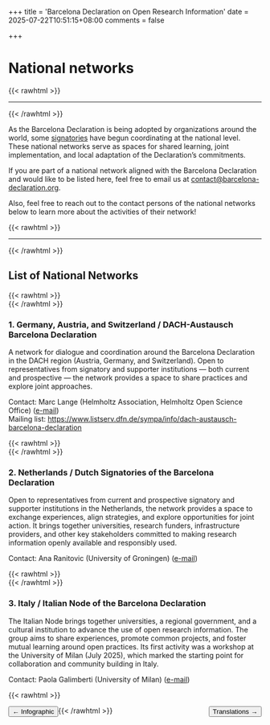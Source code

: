 +++
title = 'Barcelona Declaration on Open Research Information'
date = 2025-07-22T10:51:15+08:00
comments = false

+++

# National networks
{{< rawhtml >}}
<hr class="small">
{{< /rawhtml >}}

As the Barcelona Declaration is being adopted by organizations around the world, some [signatories](/signatories) have begun coordinating at the national level. These national networks serve as spaces for shared learning, joint implementation, and local adaptation of the Declaration’s commitments.

If you are part of a national network aligned with the Barcelona Declaration and would like to be listed here, feel free to email us at contact@barcelona-declaration.org.

Also, feel free to reach out to the contact persons of the national networks below to learn more about the activities of their network! 

{{< rawhtml >}}
<br>
<hr class="small">
{{< /rawhtml >}}

## List of National Networks  
{{< rawhtml >}}
<br>
{{< /rawhtml >}}

### 1. Germany, Austria, and Switzerland / DACH-Austausch Barcelona Declaration
  
A network for dialogue and coordination around the Barcelona Declaration in the DACH region (Austria, Germany, and Switzerland). Open to representatives from signatory and supporter institutions — both current and prospective — the network provides a space to share practices and explore joint approaches.  
  
Contact: Marc Lange (Helmholtz Association, Helmholtz Open Science Office) ([e-mail](mailto:marc.lange@os.helmholtz.de))  
Mailing list: https://www.listserv.dfn.de/sympa/info/dach-austausch-barcelona-declaration

{{< rawhtml >}}
<br>
{{< /rawhtml >}}

### 2. Netherlands / Dutch Signatories of the Barcelona Declaration

Open to representatives from current and prospective signatory and supporter institutions in the Netherlands, the network provides a space to exchange experiences, align strategies, and explore opportunities for joint action. It brings together universities, research funders, infrastructure providers, and other key stakeholders committed to making research information openly available and responsibly used.
  
Contact: Ana Ranitovic (University of Groningen) ([e-mail](a.ranitovic@rug.nl))

{{< rawhtml >}}
<br>
{{< /rawhtml >}}

### 3. Italy / Italian Node of the Barcelona Declaration

The Italian Node brings together universities, a regional government, and a cultural institution to advance the use of open research information. The group aims to share experiences, promote common projects, and foster mutual learning around open practices. Its first activity was a workshop at the University of Milan (July 2025), which marked the starting point for collaboration and community building in Italy.

Contact: Paola Galimberti (University of Milan) ([e-mail](paola.galimberti@unimi.it))

{{< rawhtml >}}

<button style="float:left" onclick="document.location='/infographic'">&larr; Infographic</button> 

<button style="float:right" onclick="document.location='/translations'">Translations &rarr;</button> 

{{< /rawhtml >}}
